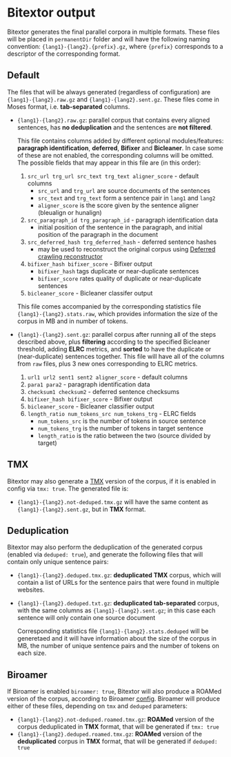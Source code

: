 # Bitextor output

Bitextor generates the final parallel corpora in multiple formats. These files will be placed in `permanentDir` folder and will have the following naming convention: `{lang1}-{lang2}.{prefix}.gz`, where `{prefix}` corresponds to a descriptor of the corresponding format.

## Default

The files that will be always generated (regardless of configuration) are `{lang1}-{lang2}.raw.gz` and `{lang1}-{lang2}.sent.gz`. These files come in Moses format, i.e. **tab-separated** columns.

* `{lang1}-{lang2}.raw.gz`: parallel corpus that contains every aligned sentences, has **no deduplication** and the sentences are **not filtered**.

    This file contains columns added by different optional modules/features: **paragraph identification**, **deferred**, **Bifixer** and **Bicleaner**. In case some of these are not enabled, the corresponding columns will be omitted. The possible fields that may appear in this file are (in this order):

    1. `src_url trg_url src_text trg_text aligner_score` - default columns
        * `src_url` and `trg_url` are source documents of the sentences
        * `src_text` and `trg_text` form a sentence pair in `lang1` and `lang2`
        * `aligner_score` is the score given by the sentence aligner (bleualign or hunalign)
    2. `src_paragraph_id trg_paragraph_id` - paragraph identification data
        * initial position of the sentence in the paragraph, and initial position of the paragraph in the document
    3. `src_deferred_hash trg_deferred_hash` - deferred sentence hashes
        * may be used to reconstruct the original corpus using [Deferred crawling reconstructor](https://github.com/bitextor/deferred-crawling)
    4. `bifixer_hash bifixer_score` - Bifixer output
        * `bifixer_hash` tags duplicate or near-duplicate sentences
        * `bifixer_score` rates quality of duplicate or near-duplicate sentences
    5. `bicleaner_score` - Bicleaner classifer output

    This file comes accompanied by the corresponding statistics file `{lang1}-{lang2}.stats.raw`, which provides information the size of the corpus in MB and in number of  tokens.

* `{lang1}-{lang2}.sent.gz`: parallel corpus after running all of the steps described above, plus **filtering** according to the specified Bicleaner threshold, adding **ELRC** metrics, and **sorted** to have the duplicate or (near-duplicate) sentences together. This file will have all of the columns from `raw` files, plus 3 new ones corresponding to ELRC metrics.

    1. `url1 url2 sent1 sent2 aligner_score` - default columns
    2. `para1 para2` - paragraph identification data
    3. `checksum1 checksum2` - deferred sentence checksums
    4. `bifixer_hash bifixer_score` - Bifixer output
    5. `bicleaner_score` - Bicleaner classifier output
    6. `length_ratio num_tokens_src num_tokens_trg` - ELRC fields
        * `num_tokens_src` is the number of tokens in source sentence
        * `num_tokens_trg` is the number of tokens in target sentence
        * `length_ratio` is the ratio between the two (source divided by target)

## TMX

Bitextor may also generate a [TMX](https://en.wikipedia.org/wiki/Translation_Memory_eXchange) version of the corpus, if it is enabled in config via `tmx: true`. The generated file is:

* `{lang1}-{lang2}.not-deduped.tmx.gz` will have the same content as `{lang1}-{lang2}.sent.gz`, but in **TMX** format.

## Deduplication

Bitextor may also perform the deduplication of the generated corpus (enabled via `deduped: true`), and generate the following files that will contain only unique sentence pairs:

* `{lang1}-{lang2}.deduped.tmx.gz`: **deduplicated TMX** corpus, which will contain a list of URLs for the sentence pairs that were found in multiple websites.

* `{lang1}-{lang2}.deduped.txt.gz`: **deduplicated tab-separated** corpus, with the same columns as `{lang1}-{lang2}.sent.gz`; in this case each sentence will only contain one source document

    Corresponding statistics file `{lang1}-{lang2}.stats.deduped` will be generetaed and it will have information about the size of the corpus in MB, the number of unique sentence pairs and the number of tokens on each size.

## Biroamer

If Biroamer is enabled `biroamer: true`, Bitextor will also produce a ROAMed version of the corpus, according to Biroamer [config](CONFIG.md#post-processing). Biroamer will produce either of these files, depending on `tmx` and `deduped` parameters:

* `{lang1}-{lang2}.not-deduped.roamed.tmx.gz`: **ROAMed** version of the corpus deduplicated in **TMX** format, that will be generated if `tmx: true`
* `{lang1}-{lang2}.deduped.roamed.tmx.gz`: **ROAMed** version of the **deduplicated** corpus in **TMX** format, that will be generated if `deduped: true`
